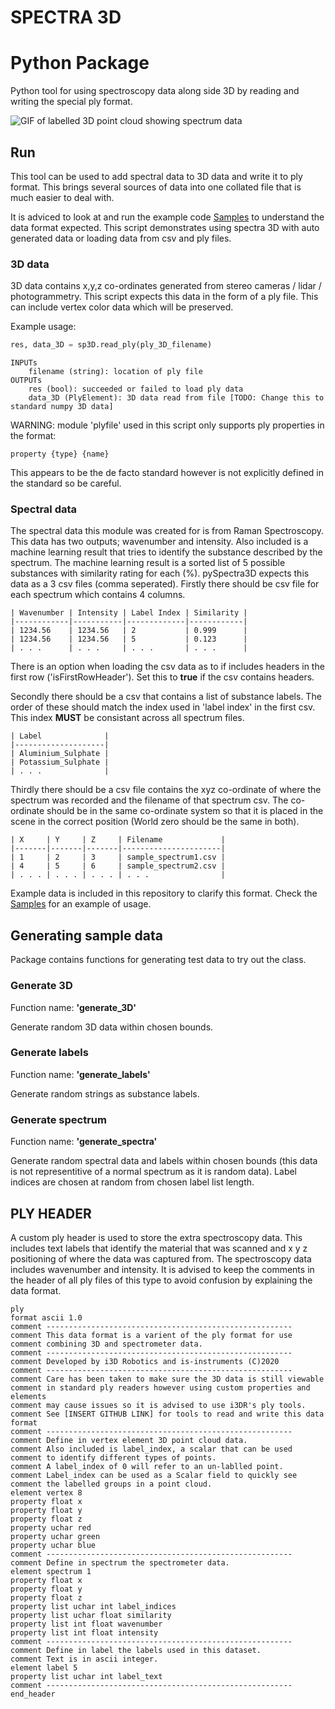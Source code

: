 # **SPECTRA 3D**
# Python Package

Python tool for using spectroscopy data along side 3D by reading and writing the special ply format.

![GIF of labelled 3D point cloud showing spectrum data](https://raw.githubusercontent.com/i3drobotics/Spectra3D/master/pySpectra3D/Spectra3D/pySpectra3D_example.gif)

## **Run**
This tool can be used to add spectral data to 3D data and write it to ply format. This brings several sources of data into one collated file that is much easier to deal with.

It is adviced to look at and run the example code [Samples](https://github.com/i3drobotics/Spectra3D/tree/master/pySpectra3D/SampleScripts) to understand the data format expected. This script demonstrates using spectra 3D with auto generated data or loading data from csv and ply files.

### **3D data**
3D data contains x,y,z co-ordinates generated from stereo cameras / lidar / photogrammetry. This script expects this data in the form of a ply file. This can include vertex color data which will be preserved. 

Example usage:
```python
res, data_3D = sp3D.read_ply(ply_3D_filename)
```
```
INPUTs
    filename (string): location of ply file
OUTPUTs
    res (bool): succeeded or failed to load ply data
    data_3D (PlyElement): 3D data read from file [TODO: Change this to standard numpy 3D data]
```

WARNING: module 'plyfile' used in this script only supports ply properties in the format:
```code
property {type} {name}
```
This appears to be the de facto standard however is not explicitly defined in the standard so be careful.

### **Spectral data**
The spectral data this module was created for is from Raman Spectroscopy. This data has two outputs; wavenumber and intensity. Also included is a machine learning result that tries to identify the substance described by the spectrum. The machine learning result is a sorted list of 5 possible substances with similarity rating for each (%). pySpectra3D expects this data as a 3 csv files (comma seperated). Firstly there should be csv file for each spectrum which contains 4 columns. 
```
| Wavenumber | Intensity | Label Index | Similarity |
|------------|-----------|-------------|------------|
| 1234.56    | 1234.56   | 2           | 0.999      |
| 1234.56    | 1234.56   | 5           | 0.123      |
| . . .      | . . .     | . . .       | . . .      |
```
There is an option when loading the csv data as to if includes headers in the first row ('isFirstRowHeader'). Set this to **true** if the csv contains headers. 

Secondly there should be a csv that contains a list of substance labels. The order of these should match the index used in 'label index' in the first csv. This index **MUST** be consistant across all spectrum files.
```
| Label              |
|--------------------|
| Aluminium_Sulphate |
| Potassium_Sulphate |
| . . .              |
```
Thirdly there should be a csv file contains the xyz co-ordinate of where the spectrum was recorded and the filename of that spectrum csv. The co-ordinate should be in the same co-ordinate system so that it is placed in the scene in the correct position (World zero should be the same in both).
```
| X     | Y     | Z     | Filename             |
|-------|-------|-------|----------------------|
| 1     | 2     | 3     | sample_spectrum1.csv |
| 4     | 5     | 6     | sample_spectrum2.csv |
| . . . | . . . | . . . | . . .                |
```

Example data is included in this repository to clarify this format. Check the [Samples](https://github.com/i3drobotics/Spectra3D/tree/master/pySpectra3D/SampleScripts) for an example of usage. 

## **Generating sample data**
Package contains functions for generating test data to try out the class. 
### **Generate 3D**
Function name: **'generate_3D'**

Generate random 3D data within chosen bounds. 

### **Generate labels**
Function name: **'generate_labels'**

Generate random strings as substance labels.

### **Generate spectrum**
Function name: **'generate_spectra'**

Generate random spectral data and labels within chosen bounds (this data is not representitive of a normal spectrum as it is random data). Label indices are chosen at random from chosen label list length.

## **PLY HEADER**
A custom ply header is used to store the extra spectroscopy data. This includes text labels that identify the material that was scanned and x y z positioning of where the data was captured from. The spectroscopy data includes wavenumber and intensity.
It is advised to keep the comments in the header of all ply files of this type to avoid confusion by explaining the data format. 
```
ply
format ascii 1.0
comment -------------------------------------------------------
comment This data format is a varient of the ply format for use
comment combining 3D and spectrometer data.
comment -------------------------------------------------------
comment Developed by i3D Robotics and is-instruments (C)2020
comment -------------------------------------------------------
comment Care has been taken to make sure the 3D data is still viewable
comment in standard ply readers however using custom properties and elements
comment may cause issues so it is advised to use i3DR's ply tools.
comment See [INSERT GITHUB LINK] for tools to read and write this data format
comment -------------------------------------------------------
comment Define in vertex element 3D point cloud data.
comment Also included is label_index, a scalar that can be used
comment to identify different types of points.
comment A label_index of 0 will refer to an un-lablled point.
comment Label_index can be used as a Scalar field to quickly see
comment the labelled groups in a point cloud.
element vertex 8
property float x
property float y
property float z
property uchar red
property uchar green
property uchar blue
comment -------------------------------------------------------
comment Define in spectrum the spectrometer data.
element spectrum 1
property float x
property float y
property float z
property list uchar int label_indices
property list uchar float similarity
property list int float wavenumber
property list int float intensity
comment -------------------------------------------------------
comment Define in label the labels used in this dataset.
comment Text is in ascii integer.
element label 5
property list uchar int label_text
comment -------------------------------------------------------
end_header
```
